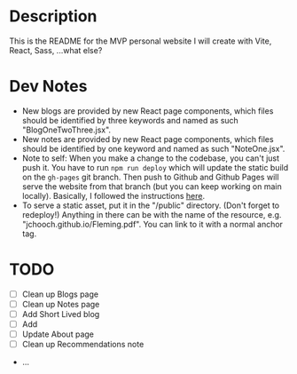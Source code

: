 # Description

This is the README for the MVP personal website I will create with Vite, React, Sass, ...what else?

# Dev Notes

- New blogs are provided by new React page components, which files should be identified by three keywords and named as such "BlogOneTwoThree.jsx".
- New notes are provided by new React page components, which files should be identified by one keyword and named as such "NoteOne.jsx". 
- Note to self: When you make a change to the codebase, you can't just push it. You have to run `npm run deploy` which will update the static build on the `gh-pages` git branch. Then push to Github and Github Pages will serve the website from that branch (but you can keep working on main locally). Basically, I followed the instructions [here](https://dev.to/rashidshamloo/deploying-vite-react-app-to-github-pages-35hf).
- To serve a static asset, put it in the "/public" directory. (Don't forget to redeploy!) Anything in there can be with the name of the resource, e.g. "jchooch.github.io/Fleming.pdf". You can link to it with a normal anchor tag.

# TODO

- [ ] Clean up Blogs page
- [ ] Clean up Notes page
- [ ] Add Short Lived blog
- [ ] Add 
- [ ] Update About page
- [ ] Clean up Recommendations note
- ...